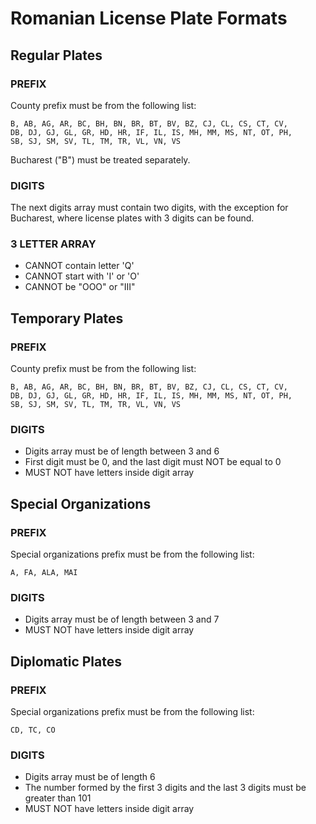 # Romanian License Plate Formats

## Regular Plates

### PREFIX
County prefix must be from the following list:
```
B, AB, AG, AR, BC, BH, BN, BR, BT, BV, BZ, CJ, CL, CS, CT, CV, 
DB, DJ, GJ, GL, GR, HD, HR, IF, IL, IS, MH, MM, MS, NT, OT, PH, 
SB, SJ, SM, SV, TL, TM, TR, VL, VN, VS
```

Bucharest ("B") must be treated separately.

### DIGITS
The next digits array must contain two digits, with the exception for Bucharest, 
where license plates with 3 digits can be found.

### 3 LETTER ARRAY
- CANNOT contain letter 'Q'
- CANNOT start with 'I' or 'O'
- CANNOT be "OOO" or "III"

## Temporary Plates

### PREFIX
County prefix must be from the following list:
```
B, AB, AG, AR, BC, BH, BN, BR, BT, BV, BZ, CJ, CL, CS, CT, CV, 
DB, DJ, GJ, GL, GR, HD, HR, IF, IL, IS, MH, MM, MS, NT, OT, PH, 
SB, SJ, SM, SV, TL, TM, TR, VL, VN, VS
```

### DIGITS
- Digits array must be of length between 3 and 6
- First digit must be 0, and the last digit must NOT be equal to 0
- MUST NOT have letters inside digit array

## Special Organizations

### PREFIX
Special organizations prefix must be from the following list:
```
A, FA, ALA, MAI
```

### DIGITS
- Digits array must be of length between 3 and 7
- MUST NOT have letters inside digit array

## Diplomatic Plates

### PREFIX
Special organizations prefix must be from the following list:
```
CD, TC, CO
```

### DIGITS
- Digits array must be of length 6
- The number formed by the first 3 digits and the last 3 digits must be greater than 101
- MUST NOT have letters inside digit array